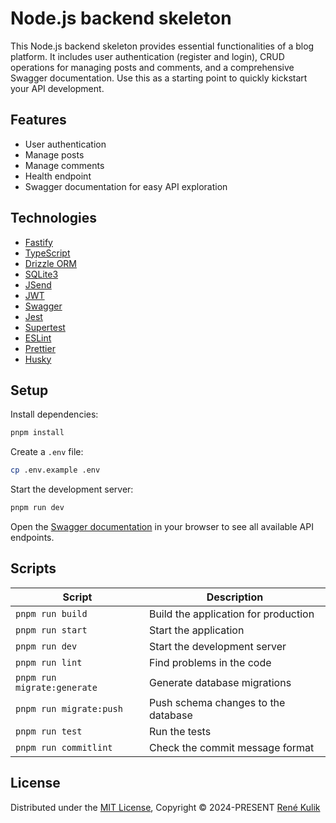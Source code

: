 # Node.js backend skeleton

This Node.js backend skeleton provides essential functionalities of a blog platform. It includes user authentication (register and login), CRUD operations for managing posts and comments, and a comprehensive Swagger documentation. Use this as a starting point to quickly kickstart your API development.

## Features

- User authentication
- Manage posts
- Manage comments
- Health endpoint
- Swagger documentation for easy API exploration

## Technologies

- [Fastify](https://fastify.dev/)
- [TypeScript](https://www.typescriptlang.org)
- [Drizzle ORM](https://orm.drizzle.team/)
- [SQLite3](https://github.com/WiseLibs/better-sqlite3)
- [JSend](https://github.com/omniti-labs/jsend)
- [JWT](https://jwt.io/)
- [Swagger](https://swagger.io/)
- [Jest](https://jestjs.io/)
- [Supertest](https://github.com/ladjs/supertest)
- [ESLint](https://eslint.org/)
- [Prettier](https://prettier.io/)
- [Husky](https://typicode.github.io/husky/)

## Setup

Install dependencies:

```bash
pnpm install
```

Create a `.env` file:

```bash
cp .env.example .env
```

Start the development server:

```bash
pnpm run dev
```

Open the [Swagger documentation](http://127.0.0.1:8080/api/v1/documentation/) in your browser to see all available API endpoints.

## Scripts

| Script | Description |
| - | - |
| `pnpm run build` | Build the application for production |
| `pnpm run start` | Start the application |
| `pnpm run dev` | Start the development server |
| `pnpm run lint` | Find problems in the code |
| `pnpm run migrate:generate` | Generate database migrations |
| `pnpm run migrate:push` | Push schema changes to the database |
| `pnpm run test` | Run the tests |
| `pnpm run commitlint` | Check the commit message format |

## License

Distributed under the [MIT License](https://github.com/rkulik/nodejs-backend-skeleton/blob/main/LICENSE), Copyright © 2024-PRESENT [René Kulik](https://www.kulik.io/)
